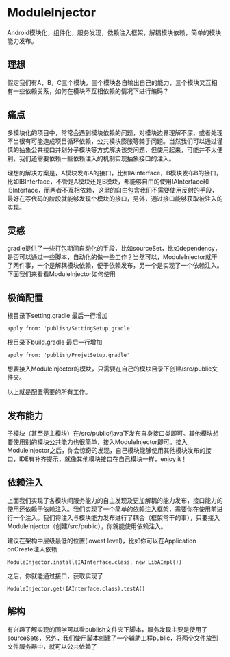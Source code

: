 # ModuleInjector
Android模块化，组件化，服务发现，依赖注入框架，解耦模块依赖，简单的模块能力发布。

## 理想
假定我们有A，B，C三个模块，三个模块各自输出自己的能力，三个模块又互相有一些依赖关系，如何在模块不互相依赖的情况下进行编码？

## 痛点
多模块化的项目中，常常会遇到模块依赖的问题，对模块边界理解不深，或者处理不当很有可能造成项目循环依赖，公共模块膨胀等棘手问题。当然我们可以通过谨慎的抽象公共接口并划分子模块等方式解决该类问题，但使用起来，可能并不太便利，我们还需要依赖一些依赖注入的机制实现抽象接口的注入。

理想的解决方案是，A模块发布A的接口，比如IAInterface，B模块发布B的接口，比如IBInterface，不管是A模块还是B模块，都能够自由的使用IAInterface和IBInterface，而两者不互相依赖，这里的自由包含我们不需要使用反射的手段，最好在写代码的阶段就能够发现个模块的接口，另外，通过接口能够获取被注入的实现。

## 灵感
gradle提供了一些打包期间自动化的手段，比如sourceSet，比如dependency，是否可以通过一些脚本，自动化的做一些工作？当然可以，ModuleInjector就干了两件事，一个是解耦模块依赖，便于依赖发布，另一个是实现了一个依赖注入。下面我们来看看ModuleInjector如何使用

## 极简配置
根目录下setting.gradle 最后一行增加

```
apply from: 'publish/SettingSetup.gradle'
```
根目录下build.gradle 最后一行增加

```
apply from: 'publish/ProjetSetup.gradle'
```

想要接入ModuleInjector的模块，只需要在自己的模块目录下创建/src/public文件夹。

以上就是配置需要的所有工作。

## 发布能力

子模块（甚至是主模块）在/src/public/java下发布自身接口类即可。其他模块想要使用别的模块公共能力也很简单，接入ModuleInjector即可。接入ModuleInjector之后，你会惊奇的发现，自己模块能够使用其他模块发布的接口，IDE有补齐提示，就像其他模块接口在自己模块一样，enjoy it！

## 依赖注入
上面我们实现了各模块间服务能力的自主发现及更加解耦的能力发布，接口能力的使用还依赖于依赖注入。我们实现了一个简单的依赖注入框架，需要你在使用前进行一个注入。我们将注入与模块能力发布进行了耦合（框架常干的事），只要接入ModuleInjector（创建/src/public），你就能使用依赖注入。

建议在架构中层级最低的位置(lowest level)，比如你可以在Application onCreate注入依赖

```
ModuleInjector.install(IAInterface.class, new LibAImpl())
```

之后，你就能通过接口，获取实现了

```
ModuleInjector.get(IAInterface.class).testA()
```

## 解构
有兴趣了解实现的同学可以看publish文件夹下脚本，服务发现主要是使用了sourceSets，另外，我们使用脚本创建了一个辅助工程public，将两个文件放到文件服务器中，就可以公共依赖了


